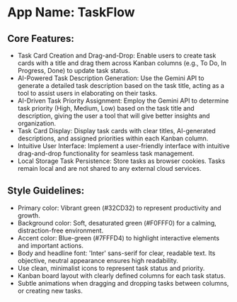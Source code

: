 # **App Name**: TaskFlow

## Core Features:

- Task Card Creation and Drag-and-Drop: Enable users to create task cards with a title and drag them across Kanban columns (e.g., To Do, In Progress, Done) to update task status.
- AI-Powered Task Description Generation: Use the Gemini API to generate a detailed task description based on the task title, acting as a tool to assist users in elaborating on their tasks.
- AI-Driven Task Priority Assignment: Employ the Gemini API to determine task priority (High, Medium, Low) based on the task title and description, giving the user a tool that will give better insights and organization.
- Task Card Display: Display task cards with clear titles, AI-generated descriptions, and assigned priorities within each Kanban column.
- Intuitive User Interface: Implement a user-friendly interface with intuitive drag-and-drop functionality for seamless task management.
- Local Storage Task Persistence: Store tasks as browser cookies. Tasks remain local and are not shared to any external cloud services.

## Style Guidelines:

- Primary color: Vibrant green (#32CD32) to represent productivity and growth.
- Background color: Soft, desaturated green (#F0FFF0) for a calming, distraction-free environment.
- Accent color: Blue-green (#7FFFD4) to highlight interactive elements and important actions.
- Body and headline font: 'Inter' sans-serif for clear, readable text. Its objective, neutral appearance ensures high readability.
- Use clean, minimalist icons to represent task status and priority.
- Kanban board layout with clearly defined columns for each task status.
- Subtle animations when dragging and dropping tasks between columns, or creating new tasks.